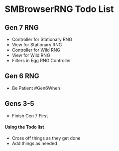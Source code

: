 # SMBrowserRNG Todo List

## Gen 7 RNG
- Controller for Stationary RNG
- View for Stationary RNG
- Controller for Wild RNG
- View for Wild RNG
- Filters in Egg RNG Controller
## Gen 6 RNG
- Be Patient #Gen6When
## Gens 3-5
- Finish Gen 7 First

#### Using the Todo list
- Cross off things as they get done
- Add things as needed
